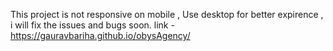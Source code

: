 This project is not responsive on mobile , Use desktop for better expirence , i will fix the issues and bugs soon.
link - https://gauravbariha.github.io/obysAgency/
